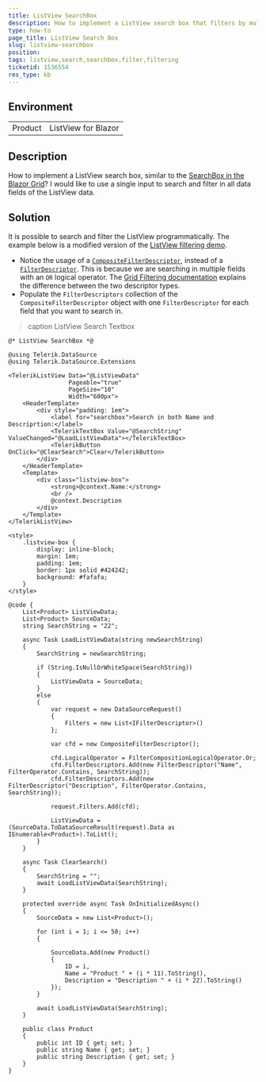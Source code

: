 ```yaml
---
title: ListView SearchBox 
description: How to implement a ListView search box that filters by multiple data fields.
type: how-to
page_title: ListView Search Box
slug: listview-searchbox
position:
tags: listview,search,searchbox,filter,filtering
ticketid: 1536554
res_type: kb
---
```


## Environment

<table>
    <tbody>
        <tr>
            <td>Product</td>
            <td>ListView for Blazor</td>
        </tr>
    </tbody>
</table>

## Description

How to implement a ListView search box, similar to the [SearchBox in the Blazor Grid](https://demos.telerik.com/blazor-ui/grid/searchbox)? I would like to use a single input to search and filter in all data fields of the ListView data.

## Solution

It is possible to search and filter the ListView programmatically. The example below is a modified version of the [ListView filtering demo](https://demos.telerik.com/blazor-ui/listview/filtering).

* Notice the usage of a [`CompositeFilterDescriptor`](/blazor-ui/api/Telerik.DataSource.CompositeFilterDescriptor), instead of a [`FilterDescriptor`](/blazor-ui/api/Telerik.DataSource.FilterDescriptor). This is because we are searching in multiple fields with an `OR` logical operator. The [Grid Filtering documentation](slug://components/grid/filtering#filter-descriptors) explains the difference between the two descriptor types.
* Populate the `FilterDescriptors` collection of the `CompositeFilterDescriptor` object with one `FilterDescriptor` for each field that you want to search in.

>caption ListView Search Textbox

````RAZOR
@* ListView SearchBox *@

@using Telerik.DataSource
@using Telerik.DataSource.Extensions

<TelerikListView Data="@ListViewData"
                 Pageable="true"
                 PageSize="10"
                 Width="600px">
    <HeaderTemplate>
        <div style="padding: 1em">
            <label for="searchbox">Search in both Name and Descriprtion:</label>
            <TelerikTextBox Value="@SearchString" ValueChanged="@LoadListViewData"></TelerikTextBox>
            <TelerikButton OnClick="@ClearSearch">Clear</TelerikButton>
        </div>
    </HeaderTemplate>
    <Template>
        <div class="listview-box">
            <strong>@context.Name:</strong>
            <br />
            @context.Description
        </div>
    </Template>
</TelerikListView>

<style>
    .listview-box {
        display: inline-block;
        margin: 1em;
        padding: 1em;
        border: 1px solid #424242;
        background: #fafafa;
    }
</style>

@code {
    List<Product> ListViewData;
    List<Product> SourceData;
    string SearchString = "22";

    async Task LoadListViewData(string newSearchString)
    {
        SearchString = newSearchString;

        if (String.IsNullOrWhiteSpace(SearchString))
        {
            ListViewData = SourceData;
        }
        else
        {
            var request = new DataSourceRequest()
            {
                Filters = new List<IFilterDescriptor>()
            };

            var cfd = new CompositeFilterDescriptor();

            cfd.LogicalOperator = FilterCompositionLogicalOperator.Or;
            cfd.FilterDescriptors.Add(new FilterDescriptor("Name", FilterOperator.Contains, SearchString));
            cfd.FilterDescriptors.Add(new FilterDescriptor("Description", FilterOperator.Contains, SearchString));

            request.Filters.Add(cfd);

            ListViewData = (SourceData.ToDataSourceResult(request).Data as IEnumerable<Product>).ToList();
        }
    }

    async Task ClearSearch()
    {
        SearchString = "";
        await LoadListViewData(SearchString);
    }

    protected override async Task OnInitializedAsync()
    {
        SourceData = new List<Product>();

        for (int i = 1; i <= 50; i++)
        {

            SourceData.Add(new Product()
            {
                ID = i,
                Name = "Product " + (i * 11).ToString(),
                Description = "Description " + (i * 22).ToString()
            });
        }

        await LoadListViewData(SearchString);
    }

    public class Product
    {
        public int ID { get; set; }
        public string Name { get; set; }
        public string Description { get; set; }
    }
}
````

